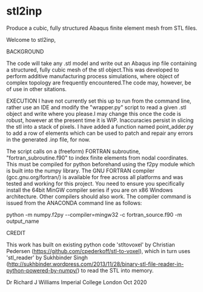 # stl2inp
 Produce a cubic, fully structured Abaqus finite element mesh from STL files.

Welcome to stl2inp, 

BACKGROUND
 
The code will take any .stl model and write out an Abaqus inp file containing a structured, fully cubic mesh of the stl object.This was developed to perform additive manufacturing process simulations, where object of complex topology are frequently encountered.The code may, however, be of use in other sitations. 

EXECUTION
I have not currently set this up to run from the command line, rather use an IDE and modify the "wrapper.py" script to read a given .stl object and write where you please.I may change this once the code is robust, however at the present time it is WIP. Inaccuracies persist in slicing the stl into a stack of pixels. I have added a function named point_adder.py to add a row of elements which can be used to patch and repair any errors in the generated .inp file, for now.

The script calls on a (freeform) FORTRAN subroutine, "fortran_subroutine.f90" to index finite elements from nodal coordinates. This must be compiled for python beforehand using the f2py module which is built into the numpy library. The GNU FORTRAN compiler (gcc.gnu.org/fortran/) is available for free across all platforms and was tested and working for this project. You need to ensure you specifically install the 64bit MinGW compiler series if you are on x86 Windows architecture. Other compilers should also work. The compiler command is issued from the ANACONDA command line as follows: 

 python -m numpy.f2py --compiler=mingw32 -c fortran_source.f90 -m output_name

CREDIT

This work has built on existing python code 'stltovoxel' by Christian Pedersen (https://github.com/cpederkoff/stl-to-voxel), which in turn uses 'stl_reader' by Sukhbinder Singh (http://sukhbinder.wordpress.com/2013/11/28/binary-stl-file-reader-in-python-powered-by-numpy/) to read the STL into memory. 


Dr Richard J Williams
Imperial College London
Oct 2020

